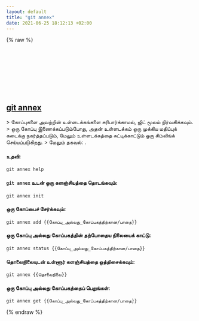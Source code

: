 ```yaml
---
layout: default
title: "git annex"
date: 2021-06-25 18:12:13 +02:00
---
```

{% raw %}
<h2 id="git-annex">
  <a href="/ta/common/git-annex.html">git annex</a> <a href="#git-annex"><svg class="icon">
    <use href="/assets/images/unicode_sprite.svg#link" />
  </svg></a>
</h2>
> கோப்புகளை அவற்றின் உள்ளடக்கங்களை சரிபார்க்காமல், ஜிட் மூலம் நிர்வகிக்கவும்.
> ஒரு கோப்பு இணைக்கப்படும்போது, ​​அதன் உள்ளடக்கம் ஒரு முக்கிய மதிப்புக் கடைக்கு நகர்த்தப்படும், மேலும் உள்ளடக்கத்தை சுட்டிக்காட்டும் ஒரு சிம்லிங்க் செய்யப்படுகிறது.
> மேலும் தகவல்: <https://git-annex.branchable.com>.

#### உதவி:
```shell
git annex help
```
#### `git annex` உடன் ஒரு களஞ்சியத்தை தொடங்கவும்:
```shell
git annex init
```
#### ஒரு கோப்பைச் சேர்க்கவும்:
```shell
git annex add {{கோப்பு_அல்லது_கோப்பகத்திற்கான/பாதை}}
```
#### ஒரு கோப்பு அல்லது கோப்பகத்தின் தற்போதைய நிலையைக் காட்டு:
```shell
git annex status {{கோப்பு_அல்லது_கோப்பகத்திற்கான/பாதை}}
```
#### தொலைநிலையுடன் உள்ளூர் களஞ்சியத்தை ஒத்திசைக்கவும்:
```shell
git annex {{தொலைநிலை}}
```
#### ஒரு கோப்பு அல்லது கோப்பகத்தைப் பெறுங்கள்:
```shell
git annex get {{கோப்பு_அல்லது_கோப்பகத்திற்கான/பாதை}}
```
{% endraw %}